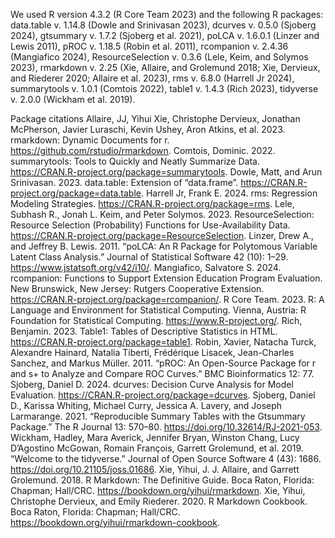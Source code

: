 We used R version 4.3.2 (R Core Team 2023) and the following R packages: data.table v. 1.14.8 (Dowle and Srinivasan 2023), dcurves v. 0.5.0 (Sjoberg 2024), gtsummary v. 1.7.2 (Sjoberg et al. 2021), poLCA v. 1.6.0.1 (Linzer and Lewis 2011), pROC v. 1.18.5 (Robin et al. 2011), rcompanion v. 2.4.36 (Mangiafico 2024), ResourceSelection v. 0.3.6 (Lele, Keim, and Solymos 2023), rmarkdown v. 2.25 (Xie, Allaire, and Grolemund 2018; Xie, Dervieux, and Riederer 2020; Allaire et al. 2023), rms v. 6.8.0 (Harrell Jr 2024), summarytools v. 1.0.1 (Comtois 2022), table1 v. 1.4.3 (Rich 2023), tidyverse v. 2.0.0 (Wickham et al. 2019).

Package citations
Allaire, JJ, Yihui Xie, Christophe Dervieux, Jonathan McPherson, Javier Luraschi, Kevin Ushey, Aron Atkins, et al. 2023. rmarkdown: Dynamic Documents for r. https://github.com/rstudio/rmarkdown.
Comtois, Dominic. 2022. summarytools: Tools to Quickly and Neatly Summarize Data. https://CRAN.R-project.org/package=summarytools.
Dowle, Matt, and Arun Srinivasan. 2023. data.table: Extension of “data.frame”. https://CRAN.R-project.org/package=data.table.
Harrell Jr, Frank E. 2024. rms: Regression Modeling Strategies. https://CRAN.R-project.org/package=rms.
Lele, Subhash R., Jonah L. Keim, and Peter Solymos. 2023. ResourceSelection: Resource Selection (Probability) Functions for Use-Availability Data. https://CRAN.R-project.org/package=ResourceSelection.
Linzer, Drew A., and Jeffrey B. Lewis. 2011. “poLCA: An R Package for Polytomous Variable Latent Class Analysis.” Journal of Statistical Software 42 (10): 1–29. https://www.jstatsoft.org/v42/i10/.
Mangiafico, Salvatore S. 2024. rcompanion: Functions to Support Extension Education Program Evaluation. New Brunswick, New Jersey: Rutgers Cooperative Extension. https://CRAN.R-project.org/package=rcompanion/.
R Core Team. 2023. R: A Language and Environment for Statistical Computing. Vienna, Austria: R Foundation for Statistical Computing. https://www.R-project.org/.
Rich, Benjamin. 2023. Table1: Tables of Descriptive Statistics in HTML. https://CRAN.R-project.org/package=table1.
Robin, Xavier, Natacha Turck, Alexandre Hainard, Natalia Tiberti, Frédérique Lisacek, Jean-Charles Sanchez, and Markus Müller. 2011. “pROC: An Open-Source Package for r and s+ to Analyze and Compare ROC Curves.” BMC Bioinformatics 12: 77.
Sjoberg, Daniel D. 2024. dcurves: Decision Curve Analysis for Model Evaluation. https://CRAN.R-project.org/package=dcurves.
Sjoberg, Daniel D., Karissa Whiting, Michael Curry, Jessica A. Lavery, and Joseph Larmarange. 2021. “Reproducible Summary Tables with the Gtsummary Package.” The R Journal 13: 570–80. https://doi.org/10.32614/RJ-2021-053.
Wickham, Hadley, Mara Averick, Jennifer Bryan, Winston Chang, Lucy D’Agostino McGowan, Romain François, Garrett Grolemund, et al. 2019. “Welcome to the tidyverse.” Journal of Open Source Software 4 (43): 1686. https://doi.org/10.21105/joss.01686.
Xie, Yihui, J. J. Allaire, and Garrett Grolemund. 2018. R Markdown: The Definitive Guide. Boca Raton, Florida: Chapman; Hall/CRC. https://bookdown.org/yihui/rmarkdown.
Xie, Yihui, Christophe Dervieux, and Emily Riederer. 2020. R Markdown Cookbook. Boca Raton, Florida: Chapman; Hall/CRC. https://bookdown.org/yihui/rmarkdown-cookbook.
